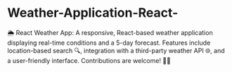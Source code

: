 # Weather-Application-React-
🌦️ React Weather App: A responsive, React-based weather application displaying real-time conditions and a 5-day forecast. Features include location-based search 🔍, integration with a third-party weather API 🌐, and a user-friendly interface. Contributions are welcome! 🚀🌈
